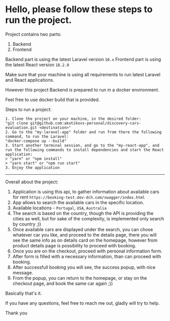 
  # Hello, please follow these steps to run the project.
  Project contains two parts:
  1. Backend
  2. Frontend

  Backend part is using the latest Laravel version `10.x`
  Frontend part is using the latest React version `18.2.0`
  
  Make sure that your machine is using all requirements to run latest Laravel and React applications.

  However this project Backend is prepared to run in a docker environment.

  Feel free to use docker build that is provided.

  Steps to run a project:
  ```
  1. Clone the project on your machine, in the desired folder:
  "git clone git@github.com:akotikovs-personal/discovery-cars-evaluation.git <destination>"
  2. Go to the "my-laravel-app" folder and run from there the following command, to run the Laravel:
  "docker-compose up --build"
  3. Start another terminal session, and go to the "my-react-app", and run the following commands to install dependencies and start the React application:
  > "yarn" or "npm install"
  > "yarn start" or "npm run start"
  3. Enjoy the application
  ```
  ---
  Overall about the project:
  
  1. Application is using this api, to gather information about available cars for rent `https://booking-test.dev-dch.com/swagger/index.html`
  2. App allows to search the available cars in the specific location.
  3. Available locations - `Portugal`, `USA`, `Australia`
  4. The search is based on the country, though the API is providing the cities as well, but for sake of the complexity, is implemented only search by country ;))
  5. Once available cars are displayed under the search, you can chose whatever car you like, and proceed to the details page, there you will see the same info as on details card on the homepage, however from product details page is possibility to proceed with booking.
  6. Once you are on the checkout, proceed with personal information form. 
  7. After form is filled with a necessary information, than can proceed with booking.
  8. After successfull booking you will see, the success popup, with nice message. 
  9. From the popup, you can return to the homepage, or stay on the checkout page, and book the same car again ;))

  Basically that's it.

  If you have any questions, feel free to reach me out, gladly will try to help.

  Thank you
